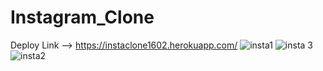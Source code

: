 # Instagram_Clone
Deploy Link --> https://instaclone1602.herokuapp.com/
![insta1](https://user-images.githubusercontent.com/70032099/123215511-2b5cca00-d4e6-11eb-9274-ab962bed11bd.jpg)
![insta 3](https://user-images.githubusercontent.com/70032099/123215517-2dbf2400-d4e6-11eb-9e05-37e5dd26e4e4.jpg)
![insta2](https://user-images.githubusercontent.com/70032099/123215534-3152ab00-d4e6-11eb-81c5-9543488f427a.jpg)
